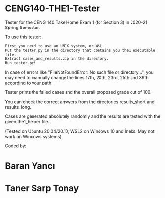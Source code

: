 # CENG140-THE1-Tester
Tester for the CENG 140 Take Home Exam 1 (for Section 3) in 2020-21 Spring Semester.

To use this tester:

	First you need to use an UNIX system, or WSL.
	Put the tester.py in the directory that contains you the1 executable file.
	Extract cases_and_results.zip in the directory.
	Run tester.py!
    
In case of errors like "FileNotFoundError: No such file or directory...", you may need to manually change the lines 17th, 20th, 23rd, 25th and 39th according to your path.

Tester prints the failed cases and the overall proposed grade out of 100.

You can check the correct answers from the directories results_short and results_long.

Cases are generated absolutely randomly and the results are tested with the given the1_helper file.


(Tested on Ubuntu 20.04/20.10, WSL2 on Windows 10 and İneks. May not work on Windows systems)

Coded by:
# Baran Yancı
# Taner Sarp Tonay
